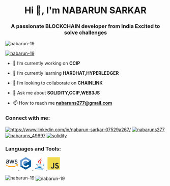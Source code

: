 <h1 align="center">Hi 👋, I'm NABARUN SARKAR</h1>
<h3 align="center">A passionate BLOCKCHAIN developer from India Excited to solve challenges</h3>

<p align="left"> <img src="https://komarev.com/ghpvc/?username=nabarun-19&label=Profile%20views&color=0e75b6&style=flat" alt="nabarun-19" /> </p>

<p align="left"> <a href="https://github.com/ryo-ma/github-profile-trophy"><img src="https://github-profile-trophy.vercel.app/?username=nabarun-19" alt="nabarun-19" /></a> </p>

- 🔭 I’m currently working on **CCIP**

- 🌱 I’m currently learning **HARDHAT,HYPERLEDGER**

- 👯 I’m looking to collaborate on **CHAINLINK**

- 💬 Ask me about **SOLIDITY,CCIP,WEB3JS**

- 📫 How to reach me **nabaruns277@gmail.com**

<h3 align="left">Connect with me:</h3>
<p align="left">
<a href="https://linkedin.com/in/https://www.linkedin.com/in/nabarun-sarkar-07529a267/" target="blank"><img align="center" src="https://raw.githubusercontent.com/rahuldkjain/github-profile-readme-generator/master/src/images/icons/Social/linked-in-alt.svg" alt="https://www.linkedin.com/in/nabarun-sarkar-07529a267/" height="30" width="40" /></a>
<a href="https://www.codechef.com/users/nabaruns277" target="blank"><img align="center" src="https://cdn.jsdelivr.net/npm/simple-icons@3.1.0/icons/codechef.svg" alt="nabaruns277" height="30" width="40" /></a>
<a href="https://discord.gg/nabaruns_49697" target="blank"><img align="center" src="https://raw.githubusercontent.com/rahuldkjain/github-profile-readme-generator/master/src/images/icons/Social/discord.svg" alt="nabaruns_49697" height="30" width="40" /></a>
  <a href="https://soliditylang.org/" target="blank">
    <img align="center" src="https://upload.wikimedia.org/wikipedia/commons/9/98/Solidity_logo.svg" alt="solidity" height="30" width="40" />
</a>

</p>

<h3 align="left">Languages and Tools:</h3>
<p align="left"> <a href="https://aws.amazon.com" target="_blank" rel="noreferrer"> <img src="https://raw.githubusercontent.com/devicons/devicon/master/icons/amazonwebservices/amazonwebservices-original-wordmark.svg" alt="aws" width="40" height="40"/> </a> <a href="https://www.cprogramming.com/" target="_blank" rel="noreferrer"> <img src="https://raw.githubusercontent.com/devicons/devicon/master/icons/c/c-original.svg" alt="c" width="40" height="40"/> </a> <a href="https://www.java.com" target="_blank" rel="noreferrer"> <img src="https://raw.githubusercontent.com/devicons/devicon/master/icons/java/java-original.svg" alt="java" width="40" height="40"/> </a> <a href="https://developer.mozilla.org/en-US/docs/Web/JavaScript" target="_blank" rel="noreferrer"> <img src="https://raw.githubusercontent.com/devicons/devicon/master/icons/javascript/javascript-original.svg" alt="javascript" width="40" height="40"/> </a> </p>

<p><img align="left" src="https://github-readme-stats.vercel.app/api/top-langs?username=nabarun-19&show_icons=true&locale=en&layout=compact" alt="nabarun-19" /></p>

<p>&nbsp;<img align="center" src="https://github-readme-stats.vercel.app/api?username=nabarun-19&show_icons=true&locale=en" alt="nabarun-19" /></p>

